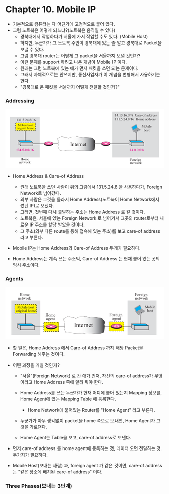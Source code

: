 # Chapter 10. Mobile IP

+ 기본적으로 컴퓨터는 다 어딘가에 고정적으로 붙어 있다. 
+ 그럼 노트북은 어떻게 되느냐?(노트북은 움직일 수 있다)
  - 경북대에서 작업하다가 서울에 가서 작업할 수도 있다. (Mobile Host)
  - 하지만, 누군가가 그 노트북 주인이 경북대에 있는 줄 알고 경북대로 Packet을 보낼 수 있다.
  - 그럼 경북대 router는 어떻게 그 packet을 서울까지 보낼 것인가?
  - 이런 문제를 support 하려고 나온 개념이 Mobile IP 이다.
  - 원래는 그럼 노트북에 있는 애가 먼저 패킷을 쏘면 되는 문제이다.
  - 그래서 자체적으로는 안쓰지만, 통신사업자가 이 개념을 변형해서 사용하기는 한다. 
  - "경북대로 온 패킷을 서울까지 어떻게 전달할 것인가?"

### Addressing

<img src="images/CompNetwork_Ch10_1.png"/>

+ Home Address & Care-of Address
  - 원래 노트북을 쓰던 사람이 위의 그림에서 131.5.24.8 을 사용하다가, Foreign Network로 넘어갔다. 
  - 외부 사람은 그것을 몰라서 Home Address(노트북이 Home Network에서 썼던 IP)로 보냈다.
  - 그러면, 첫번째 다시 출발하는 주소는 Home Address 로 갈 것이다. 
  - 노트북은, 서울에 있는 Foreign Network 로 넘어가서 그곳의 router로부터 새로운 IP 주소를 할당 받았을 것이다. 
  - 그 주소(외부 다른 route를 통해 접속해 있는 주소)를 보고 care-of address 라고 부른다.

+ Mobile IP는 Home Address와 Care-of Address 두개가 필요하다. 
+ Home Address는 계속 쓰는 주소익, Care-of Address 는 현재 붙어 있는 곳의 임시 주소이다. 

### Agents

<img src="images/CompNetwork_Ch10_2.png"/>

+ 할 일은, Home Address 에서 Care-of Address 까지 해당 Packet을 Forwarding 해주는 것이다. 
+ 어떤 과정을 거칠 것인가?
  - "서울"(Foreign Network) 로 간 애가 먼저, 자신의 care-of address가 무엇이라고 Home Address 쪽에 알려 줘야 한다. 
  - Home Address를 쓰는 누군가가 현재 어디에 붙어 있는지 Mapping 정보를, Home Agent에 있는 Mapping Table 에 등록한다. 
    - Home Network에 붙어있는 Router를 "Home Agent" 라고 부른다. 
  
  - 누군가가 아무 생각없이 packet을 home 쪽으로 보내면, Home Agent가 그것을 가로챈다. 
  - Home Agent는 Table을 보고, care-of address로 보낸다. 
 
+ 먼저 care-of address 를 home agent에 등록하는 것, 데이터 오면 전달하는 것. 두가지가 필요하다. 

+ Mobile Host(보내는 사람) 과, foreign agent 가 같은 것이면, care-of address는 "같은 장소에 배치된 care-of address" 이다.

### Three Phases(보내는 3단계)








  
